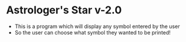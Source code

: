 # Astrologer's Star v-2.0
- This is a program which will display any symbol entered by the user
- So the user can choose what symbol they wanted to be printed!
